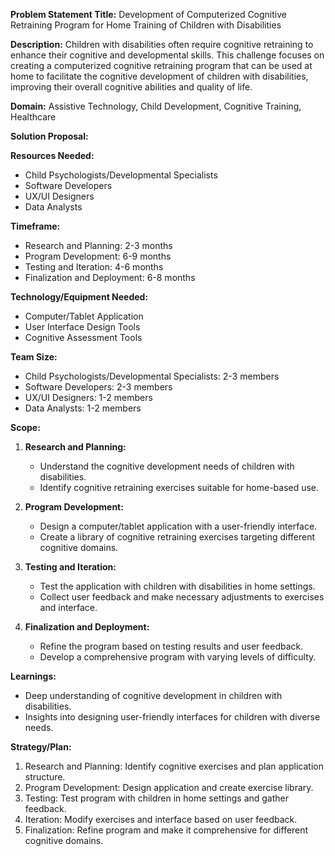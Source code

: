 **Problem Statement Title:** Development of Computerized Cognitive Retraining Program for Home Training of Children with Disabilities

**Description:** Children with disabilities often require cognitive retraining to enhance their cognitive and developmental skills. This challenge focuses on creating a computerized cognitive retraining program that can be used at home to facilitate the cognitive development of children with disabilities, improving their overall cognitive abilities and quality of life.

**Domain:** Assistive Technology, Child Development, Cognitive Training, Healthcare

**Solution Proposal:**

**Resources Needed:**
- Child Psychologists/Developmental Specialists
- Software Developers
- UX/UI Designers
- Data Analysts

**Timeframe:**
- Research and Planning: 2-3 months
- Program Development: 6-9 months
- Testing and Iteration: 4-6 months
- Finalization and Deployment: 6-8 months

**Technology/Equipment Needed:**
- Computer/Tablet Application
- User Interface Design Tools
- Cognitive Assessment Tools

**Team Size:**
- Child Psychologists/Developmental Specialists: 2-3 members
- Software Developers: 2-3 members
- UX/UI Designers: 1-2 members
- Data Analysts: 1-2 members

**Scope:**
1. **Research and Planning:**
   - Understand the cognitive development needs of children with disabilities.
   - Identify cognitive retraining exercises suitable for home-based use.

2. **Program Development:**
   - Design a computer/tablet application with a user-friendly interface.
   - Create a library of cognitive retraining exercises targeting different cognitive domains.

3. **Testing and Iteration:**
   - Test the application with children with disabilities in home settings.
   - Collect user feedback and make necessary adjustments to exercises and interface.

4. **Finalization and Deployment:**
   - Refine the program based on testing results and user feedback.
   - Develop a comprehensive program with varying levels of difficulty.

**Learnings:**
- Deep understanding of cognitive development in children with disabilities.
- Insights into designing user-friendly interfaces for children with diverse needs.

**Strategy/Plan:**
1. Research and Planning: Identify cognitive exercises and plan application structure.
2. Program Development: Design application and create exercise library.
3. Testing: Test program with children in home settings and gather feedback.
4. Iteration: Modify exercises and interface based on user feedback.
5. Finalization: Refine program and make it comprehensive for different cognitive domains.